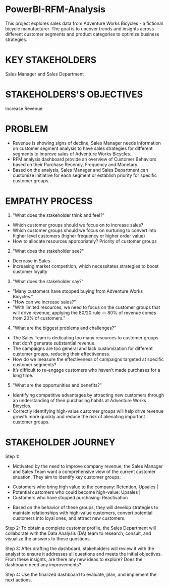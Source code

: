 # PowerBI-RFM-Analysis
This project explores sales data from Adventure Works Bicycles - a fictional bicycle manufacturer. The goal is to uncover trends and insights across different customer segments and product categories to optimize business strategies.

# KEY STAKEHOLDERS
Sales Manager and Sales Department 

# STAKEHOLDERS'S OBJECTIVES 
Increase Revenue

# PROBLEM 
- Revenue is showing signs of decline, Sales Manager needs information on customer segment analysis to have sales strategies 
for different segments to improve sales of Adventure Works Bicycles. 
- RFM analysis dashboard provide an overview of Customer Behaviors based on their  Purchase Recency, Frequency and Monetary. 
- Based on the analysis, Sales Manager and Sales Department can customize initiative for each segment or establish priority for specific customer groups. 

# EMPATHY PROCESS 
1. "What does the stakeholder think and feel?"	
- Which customer groups should we focus on to increase sales?
- Which customer groups should we focus on nurturing to convert into higher level customers (higher frequency or higher order value)
- How to allocate resources appropriately? Priority of customer groups
2. "What does the stakeholder see?"	
- Decrease in Sales
- Increasing market competition, which necessitates strategies to boost customer loyalty
3. "What does the stakeholder say?"	
- "Many customers have stopped buying from Adventure Works Bicycles."
- "How can we increase sales?"
- "With limited resources, we need to focus on the customer groups that will drive revenue, applying the 80/20 rule — 
80% of revenue comes from 20% of customers."
4. "What are the biggest problems and challenges?"	
- The Sales Team is dedicating too many resources to customer groups that don’t generate substantial revenue.
- The campaigns are too general and lack customization for different customer groups, reducing their effectiveness.
- How do we measure the effectiveness of campaigns targeted at specific customer segments?
- It’s difficult to re-engage customers who haven’t made purchases for a long time.
5. "What are the opportunities and benefits?"	
- Identifying competitive advantages by attracting new customers through an understanding of their purchasing habits at Adventure Works Bicycles.
- Correctly identifying high-value customer groups will help drive revenue growth more quickly and reduce the risk of alienating important customer groups.

# STAKEHOLDER JOURNEY 
Step 1: 
- Motivated by the need to improve company revenue, the Sales Manager and Sales Team want a comprehensive view of the current customer situation. 
They aim to identify key customer groups:
+ Customers who bring high value to the company: Retention, Upsales | 
+ Potential customers who could become high-value: Upsales | 
+ Customers who have stopped purchasing: Reactivation
- Based on the behavior of these groups, they will develop strategies to maintain relationships with high-value customers, 
convert potential customers into loyal ones, and attract new customers.

Step 2: 
To obtain a complete customer profile, the Sales Department will collaborate with the Data Analysis (DA) team to research, 
consult, and visualize the answers to these questions.

Step 3: 
After drafting the dashboard, stakeholders will review it with the analyst to ensure it addresses all questions and meets the initial objectives.
From these insights, are there any new ideas to explore?
Does the dashboard need any improvements?

Step 4:
Use the finalized dashboard to evaluate, plan, and implement the next actions.


